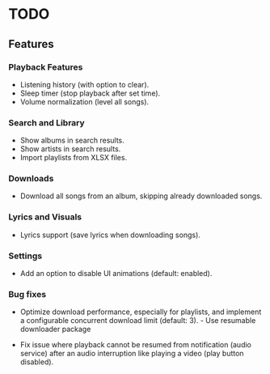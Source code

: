 # TODO

## Features

### Playback Features
- Listening history (with option to clear).
- Sleep timer (stop playback after set time).
- Volume normalization (level all songs).

### Search and Library
- Show albums in search results.
- Show artists in search results.
- Import playlists from XLSX files.

### Downloads
- Download all songs from an album, skipping already downloaded songs.

### Lyrics and Visuals
- Lyrics support (save lyrics when downloading songs).

### Settings
- Add an option to disable UI animations (default: enabled).

### Bug fixes
- Optimize download performance, especially for playlists, and implement a configurable concurrent download limit (default: 3). - Use resumable downloader package

- Fix issue where playback cannot be resumed from notification (audio service) after an audio interruption like playing a video (play button disabled).